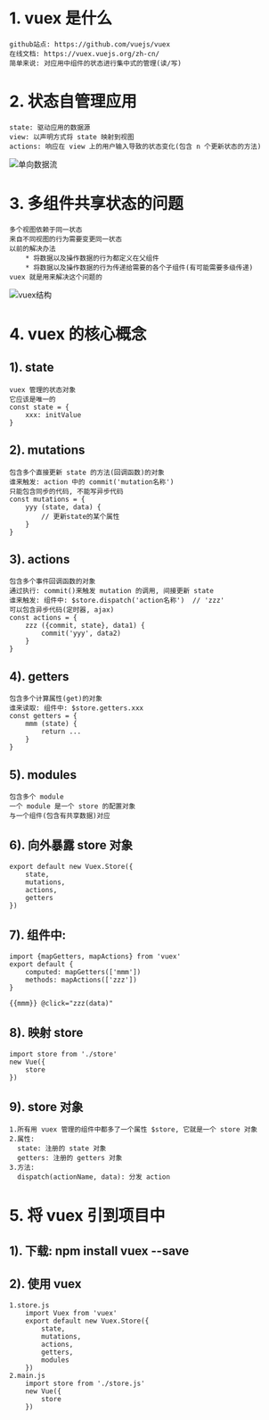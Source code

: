 # 1. vuex 是什么
	github站点: https://github.com/vuejs/vuex
	在线文档: https://vuex.vuejs.org/zh-cn/
	简单来说: 对应用中组件的状态进行集中式的管理(读/写)

# 2. 状态自管理应用
	state: 驱动应用的数据源
	view: 以声明方式将 state 映射到视图
	actions: 响应在 view 上的用户输入导致的状态变化(包含 n 个更新状态的方法)
![单向数据流](https://vuex.vuejs.org/flow.png)

# 3. 多组件共享状态的问题
	多个视图依赖于同一状态
	来自不同视图的行为需要变更同一状态
	以前的解决办法
		* 将数据以及操作数据的行为都定义在父组件
		* 将数据以及操作数据的行为传递给需要的各个子组件(有可能需要多级传递)
	vuex 就是用来解决这个问题的
![vuex结构](https://vuex.vuejs.org/vuex.png)

# 4. vuex 的核心概念
## 1). state
	vuex 管理的状态对象
	它应该是唯一的
	const state = {
		xxx: initValue
	}
## 2). mutations
	包含多个直接更新 state 的方法(回调函数)的对象
	谁来触发: action 中的 commit('mutation名称')
	只能包含同步的代码, 不能写异步代码
	const mutations = {
		yyy (state, data) { 
			// 更新state的某个属性
		}
	}
## 3). actions
	包含多个事件回调函数的对象
	通过执行: commit()来触发 mutation 的调用, 间接更新 state
	谁来触发: 组件中: $store.dispatch('action名称')  // 'zzz'
	可以包含异步代码(定时器, ajax)
	const actions = {
		zzz ({commit, state}, data1) {
			commit('yyy', data2)
		}
	}
## 4). getters
	包含多个计算属性(get)的对象
	谁来读取: 组件中: $store.getters.xxx
	const getters = {
		mmm (state) {
			return ...
		}
	}
## 5). modules
	包含多个 module
	一个 module 是一个 store 的配置对象
	与一个组件(包含有共享数据)对应

## 6). 向外暴露 store 对象
	export default new Vuex.Store({
		state,
		mutations,
		actions,
		getters
	})

## 7). 组件中:
	import {mapGetters, mapActions} from 'vuex'
	export default {
		computed: mapGetters(['mmm'])
		methods: mapActions(['zzz'])
	}

	{{mmm}} @click="zzz(data)"


## 8). 映射 store
	import store from './store'
	new Vue({
		store
	})

## 9). store 对象
	1.所有用 vuex 管理的组件中都多了一个属性 $store, 它就是一个 store 对象
	2.属性:
	  state: 注册的 state 对象
	  getters: 注册的 getters 对象
	3.方法:
	  dispatch(actionName, data): 分发 action 

# 5. 将 vuex 引到项目中
## 1). 下载: npm install vuex --save
## 2). 使用 vuex
	1.store.js
		import Vuex from 'vuex'
		export default new Vuex.Store({
			state,
			mutations,
			actions,
			getters,
			modules
		})
	2.main.js
		import store from './store.js'
		new Vue({
			store
		})
